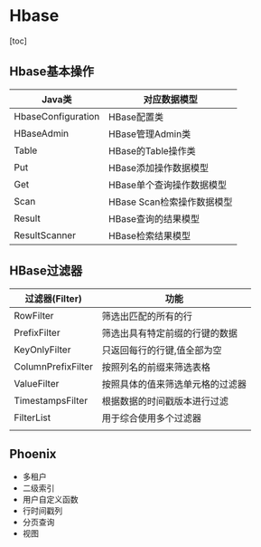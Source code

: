 # Hbase

[toc]

## Hbase基本操作

| Java类             | 对应数据模型               |
| ------------------ | -------------------------- |
| HbaseConfiguration | HBase配置类                |
| HBaseAdmin         | HBase管理Admin类           |
| Table              | HBase的Table操作类         |
| Put                | HBase添加操作数据模型      |
| Get                | HBase单个查询操作数据模型  |
| Scan               | HBase Scan检索操作数据模型 |
| Result             | HBase查询的结果模型        |
| ResultScanner      | HBase检索结果模型          |

## HBase过滤器

| 过滤器(Filter)     | 功能                             |
| ------------------ | -------------------------------- |
| RowFilter          | 筛选出匹配的所有的行             |
| PrefixFilter       | 筛选出具有特定前缀的行键的数据   |
| KeyOnlyFilter      | 只返回每行的行键,值全部为空      |
| ColumnPrefixFilter | 按照列名的前缀来筛选表格         |
| ValueFilter        | 按照具体的值来筛选单元格的过滤器 |
| TimestampsFilter   | 根据数据的时间戳版本进行过滤     |
| FilterList         | 用于综合使用多个过滤器           |
|                    |                                  |



## Phoenix

* 多租户
* 二级索引
* 用户自定义函数
* 行时间戳列
* 分页查询
* 视图